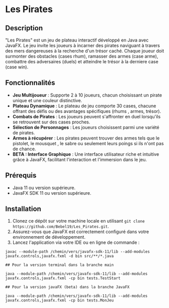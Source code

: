 # Les Pirates

## Description

"Les Pirates" est un jeu de plateau interactif développé en Java avec JavaFX. Le jeu invite les joueurs à incarner des pirates naviguant à travers des mers dangereuses à la recherche d'un trésor caché. Chaque joueur doit surmonter des obstacles (cases rhum), ramasser des armes (case arme), combattre des adversaires (duels) et atteindre le trésor à la derniere case (case win).

## Fonctionnalités

- **Jeu Multijoueur** : Supporte 2 à 10 joueurs, chacun choisissant un pirate unique et une couleur distinctive.
- **Plateau Dynamique** : Le plateau de jeu comporte 30 cases, chacune offrant des défis ou des avantages spécifiques (rhums , armes, trésor).
- **Combats de Pirates** : Les joueurs peuvent s'affronter en duel lorsqu'ils se retrouvent sur des cases proches.
- **Sélection de Personnages** : Les joueurs choisissent parmi une variété de pirates.
- **Armes à récupérer** : Les pirates peuvent trouver des armes tels que le pistolet, le mousquet , le sabre ou seulement leurs poings si ils n'ont pas de chance.
- **BETA : Interface Graphique** : Une interface utilisateur riche et intuitive grâce à JavaFX, facilitant l'interaction et l'immersion dans le jeu.

## Prérequis

- Java 11 ou version supérieure.
- JavaFX SDK 11 ou version supérieure.

## Installation

1. Clonez ce dépôt sur votre machine locale en utilisant `git clone https://github.com/Bebel19/Les_Pirates.git`.
2. Assurez-vous que JavaFX est correctement configuré dans votre environnement de développement.
3. Lancez l'application via votre IDE ou en ligne de commande :

```shell
javac --module-path /chemin/vers/javafx-sdk-11/lib --add-modules javafx.controls,javafx.fxml -d bin src/**/*.java

```

```shell
## Pour la version terminal dans la branche main

java --module-path /chemin/vers/javafx-sdk-11/lib --add-modules javafx.controls,javafx.fxml -cp bin tests.TestStart
```

```shell
## Pour la version javaFX (beta) dans la branche JavaFX

java --module-path /chemin/vers/javafx-sdk-11/lib --add-modules javafx.controls,javafx.fxml -cp bin tests.MonJeu
```
